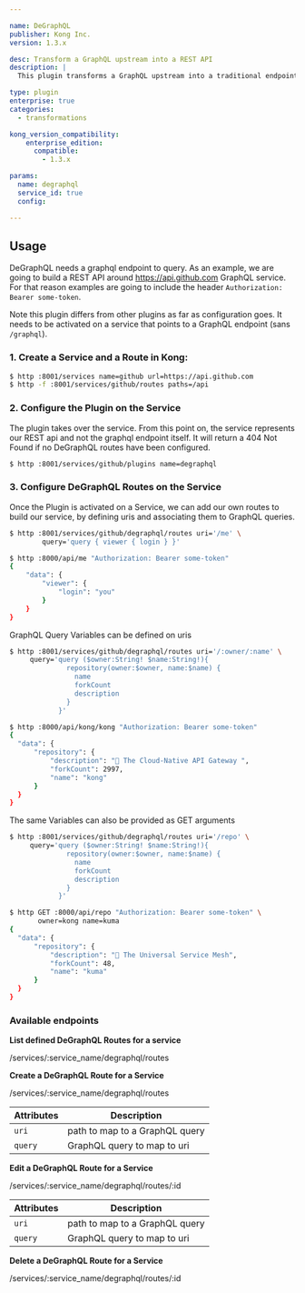 ```yaml
---

name: DeGraphQL
publisher: Kong Inc.
version: 1.3.x

desc: Transform a GraphQL upstream into a REST API
description: |
  This plugin transforms a GraphQL upstream into a traditional endpoint by mapping uris into GraphQL queries.

type: plugin
enterprise: true
categories:
  - transformations

kong_version_compatibility:
    enterprise_edition:
      compatible:
        - 1.3.x

params:
  name: degraphql
  service_id: true
  config:

---
```

## Usage

DeGraphQL needs a graphql endpoint to query. As an example, we are going to
build a REST API around https://api.github.com GraphQL service. For that reason
examples are going to include the header `Authorization: Bearer some-token`.

Note this plugin differs from other plugins as far as configuration goes. It
needs to be activated on a service that points to a GraphQL endpoint
(sans `/graphql`).

### 1. Create a Service and a Route in Kong:

  ```bash
  $ http :8001/services name=github url=https://api.github.com
  $ http -f :8001/services/github/routes paths=/api
  ```

### 2. Configure the Plugin on the Service

The plugin takes over the service. From this point on, the service represents
our REST api and not the graphql endpoint itself. It will return a 404 Not Found
if no DeGraphQL routes have been configured.

  ```bash
  $ http :8001/services/github/plugins name=degraphql
  ```

### 3. Configure DeGraphQL Routes on the Service

Once the Plugin is activated on a Service, we can add our own routes to build
our service, by defining uris and associating them to GraphQL queries.

  ```bash
  $ http :8001/services/github/degraphql/routes uri='/me' \
          query='query { viewer { login } }'

  $ http :8000/api/me "Authorization: Bearer some-token"
  {
      "data": {
          "viewer": {
              "login": "you"
          }
      }
  }
  ```

GraphQL Query Variables can be defined on uris

  ```bash
  $ http :8001/services/github/degraphql/routes uri='/:owner/:name' \
       query='query ($owner:String! $name:String!){
                repository(owner:$owner, name:$name) {
                  name
                  forkCount
                  description
                }
              }'

  $ http :8000/api/kong/kong "Authorization: Bearer some-token"
  {
    "data": {
        "repository": {
            "description": "🦍 The Cloud-Native API Gateway ",
            "forkCount": 2997,
            "name": "kong"
        }
    }
  }
  ```

The same Variables can also be provided as GET arguments

  ```bash
  $ http :8001/services/github/degraphql/routes uri='/repo' \
       query='query ($owner:String! $name:String!){
                repository(owner:$owner, name:$name) {
                  name
                  forkCount
                  description
                }
              }'

  $ http GET :8000/api/repo "Authorization: Bearer some-token" \
         owner=kong name=kuma
  {
    "data": {
        "repository": {
            "description": "🐻 The Universal Service Mesh",
            "forkCount": 48,
            "name": "kuma"
        }
    }
  }
  ```

### Available endpoints

**List defined DeGraphQL Routes for a service**

<div class="endpoint get">/services/:service_name/degraphql/routes</div>

**Create a DeGraphQL Route for a Service**

<div class="endpoint post">/services/:service_name/degraphql/routes</div>

| Attributes | Description
| -------------- | -------
|`uri` | path to map to a GraphQL query
|`query` | GraphQL query to map to uri

**Edit a DeGraphQL Route for a Service**

<div class="endpoint patch">/services/:service_name/degraphql/routes/:id</div>

| Attributes | Description
| -------------- | -------
|`uri` | path to map to a GraphQL query
|`query` | GraphQL query to map to uri


**Delete a DeGraphQL Route for a Service**

<div class="endpoint delete">/services/:service_name/degraphql/routes/:id</div>
